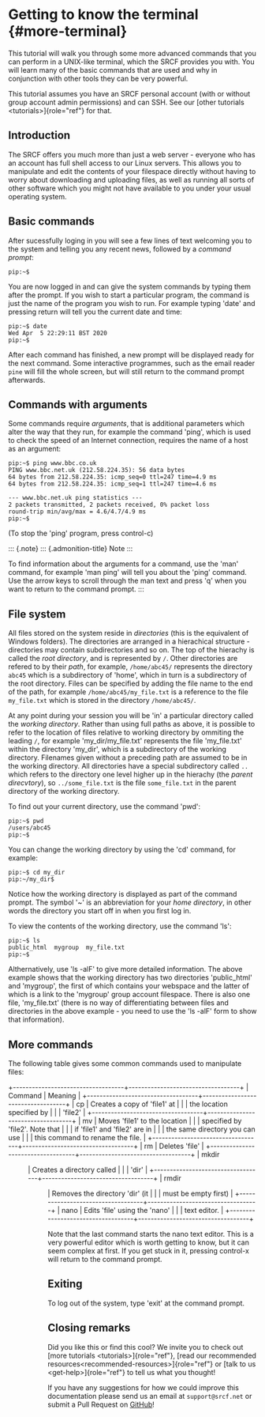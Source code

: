 Getting to know the terminal {#more-terminal}
============================

This tutorial will walk you through some more advanced commands that you
can perform in a UNIX-like terminal, which the SRCF provides you with.
You will learn many of the basic commands that are used and why in
conjunction with other tools they can be very powerful.

This tutorial assumes you have an SRCF personal account (with or without
group account admin permissions) and can SSH. See our
[other tutorials \<tutorials\>]{role="ref"} for that.

Introduction
------------

The SRCF offers you much more than just a web server - everyone who has
an account has full shell access to our Linux servers. This allows you
to manipulate and edit the contents of your filespace directly without
having to worry about downloading and uploading files, as well as
running all sorts of other software which you might not have available
to you under your usual operating system.

Basic commands
--------------

After sucessfully loging in you will see a few lines of text welcoming
you to the system and telling you any recent news, followed by a
*command prompt*:

``` {.sourceCode .bash}
pip:~$
```

You are now logged in and can give the system commands by typing them
after the prompt. If you wish to start a particular program, the command
is just the name of the program you wish to run. For example typing
'date' and pressing return will tell you the current date and time:

``` {.sourceCode .bash}
pip:~$ date
Wed Apr  5 22:29:11 BST 2020
pip:~$
```

After each command has finished, a new prompt will be displayed ready
for the next command. Some interactive programmes, such as the email
reader `pine` will fill the whole screen, but will still return to the
command prompt afterwards.

Commands with arguments
-----------------------

Some commands require *arguments*, that is additional parameters which
alter the way that they run, for example the command 'ping', which is
used to check the speed of an Internet connection, requires the name of
a host as an argument:

``` {.sourceCode .bash}
pip:~$ ping www.bbc.co.uk
PING www.bbc.net.uk (212.58.224.35): 56 data bytes
64 bytes from 212.58.224.35: icmp_seq=0 ttl=247 time=4.9 ms
64 bytes from 212.58.224.35: icmp_seq=1 ttl=247 time=4.6 ms

--- www.bbc.net.uk ping statistics ---
2 packets transmitted, 2 packets received, 0% packet loss
round-trip min/avg/max = 4.6/4.7/4.9 ms
pip:~$
```

(To stop the 'ping' program, press control-c)

::: {.note}
::: {.admonition-title}
Note
:::

To find information about the arguments for a command, use the 'man'
command, for example 'man ping' will tell you about the 'ping'
command. Use the arrow keys to scroll through the man text and press
'q' when you want to return to the command prompt.
:::

File system
-----------

All files stored on the system reside in *directories* (this is the
equivalent of Windows folders). The directories are arranged in a
hierachical structure - directories may contain subdirectories and so
on. The top of the hierachy is called the *root directory*, and is
represented by `/`. Other directories are refered to by their *path*,
for example, `/home/abc45/` represents the directory `abc45` which is a
subdirectory of 'home', which in turn is a subdirectory of the root
directory. Files can be specified by adding the file name to the end of
the path, for example `/home/abc45/my_file.txt` is a reference to the
file `my_file.txt` which is stored in the directory `/home/abc45/`.

At any point during your session you will be 'in' a particular
directory called the *working directory*. Rather than using full paths
as above, it is possible to refer to the location of files relative to
working directory by ommiting the leading `/`, for example
'my\_dir/my\_file.txt' represents the file 'my\_file.txt' within the
directory 'my\_dir', which is a subdirectory of the working directory.
Filenames given without a preceding path are assumed to be in the
working directory. All directories have a special subdirectory called
`..` which refers to the directory one level higher up in the hierachy
(the *parent direcvtory*), so `../some_file.txt` is the file
`some_file.txt` in the parent directory of the working directory.

To find out your current directory, use the command 'pwd':

``` {.sourceCode .bash}
pip:~$ pwd
/users/abc45
pip:~$
```

You can change the working directory by using the 'cd' command, for
example:

``` {.sourceCode .bash}
pip:~$ cd my_dir
pip:~/my_dir$ 
```

Notice how the working directory is displayed as part of the command
prompt. The symbol '\~' is an abbreviation for your *home directory*,
in other words the directory you start off in when you first log in.

To view the contents of the working directory, use the command 'ls':

``` {.sourceCode .bash}
pip:~$ ls
public_html  mygroup  my_file.txt
pip:~$
```

Althernatively, use 'ls -alF' to give more detailed information. The
above example shows that the working directory has two directories
'public\_html' and 'mygroup', the first of which contains your
webspace and the latter of which is a link to the 'mygroup' group
account filespace. There is also one file, 'my\_file.txt' (there is no
way of differentiating between files and directories in the above
example - you need to use the 'ls -alF' form to show that
information).

More commands
-------------

The following table gives some common commands used to manipulate files:

+-----------------------------------+-----------------------------------+
| Command                           | Meaning                           |
+-----------------------------------+-----------------------------------+
|     cp <file1> <file2>            | Creates a copy of 'file1' at    |
|                                   | the location specified by         |
|                                   | 'file2'                         |
+-----------------------------------+-----------------------------------+
|     mv <file1> <file2>            | Moves 'file1' to the location   |
|                                   | specified by 'file2'. Note that |
|                                   | if 'file1' and 'file2' are in |
|                                   | the same directory you can use    |
|                                   | this command to rename the file.  |
+-----------------------------------+-----------------------------------+
|     rm <file>                     | Deletes 'file'                  |
+-----------------------------------+-----------------------------------+
|     mkdir <dir>                   | Creates a directory called        |
|                                   | 'dir'                           |
+-----------------------------------+-----------------------------------+
|     rmdir <dir>                   | Removes the directory 'dir' (it |
|                                   | must be empty first)              |
+-----------------------------------+-----------------------------------+
|     nano <file>                   | Edits 'file' using the 'nano' |
|                                   | text editor.                      |
+-----------------------------------+-----------------------------------+

Note that the last command starts the nano text editor. This is a very
powerful editor which is worth getting to know, but it can seem complex
at first. If you get stuck in it, pressing control-x will return to the
command prompt.

Exiting
-------

To log out of the system, type 'exit' at the command prompt.

Closing remarks
---------------

Did you like this or find this cool? We invite you to check out
[more tutorials \<tutorials\>]{role="ref"},
[read our  recommended resources\<recommended-resources\>]{role="ref"}
or [talk to us \<get-help\>]{role="ref"} to tell us what you thought!

If you have any suggestions for how we could improve this documentation
please send us an email at `support@srcf.net` or submit a Pull Request
on [GitHub](https://github.com/SRCF/docs)!
